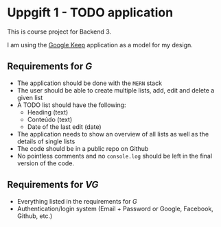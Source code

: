 # Uppgift 1 - TODO application

This is course project for Backend 3.

I am using the [Google Keep](https://keep.google.com) application as a model for
my design.

## Requirements for _G_

- The application should be done with the `MERN` stack
- The user should be able to create multiple lists, add, edit and delete a given
  list
- A TODO list should have the following:
  - Heading (text)
  - Conteúdo (text)
  - Date of the last edit (date)
- The application needs to show an overview of all lists as well as the details
  of single lists
- The code should be in a public repo on Github
- No pointless comments and no `console.log` should be left in the final
  version of the code.

## Requirements for _VG_

- Everything listed in the requirements for _G_
- Authentication/login system (Email + Password or Google, Facebook, Github,
  etc.)
